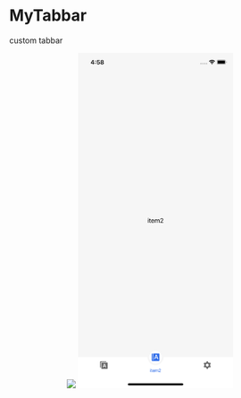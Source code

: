 # MyTabbar
custom tabbar

<div align="center">
<img src="https://github.com/JeppHu/MyTabbar/blob/master/img1.png"  height="600">
<img src="https://github.com/JeppHu/MyTabbar/blob/master/Screenshot/img2.png"  height="600">
</div>

